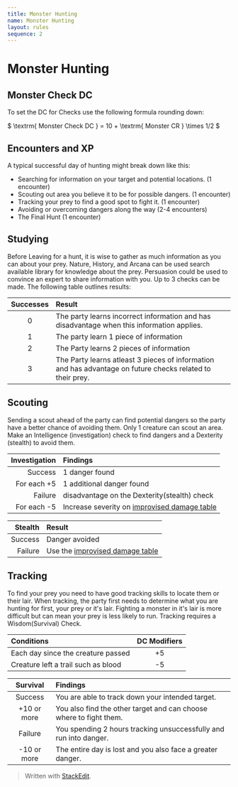 ```yaml
---
title: Monster Hunting
name: Monster Hunting
layout: rules
sequence: 2
---
```


# Monster Hunting
## Monster Check DC 
To set the DC for Checks use the following formula rounding down: 

$
\textrm{ Monster Check DC } = 10 + \textrm{ Monster CR } \times 1/2
$

## Encounters and XP
A typical successful day of hunting might break down like this: 
- Searching for information on your target and potential locations. (1 encounter)
- Scouting out area you believe it to be for possible dangers. (1 encounter)
- Tracking your prey to find a good spot to fight it. (1 encounter)
- Avoiding or overcoming dangers along the way (2-4 encounters)
- The Final Hunt (1 encounter)

## Studying
Before Leaving for a hunt, it is wise to gather as much information as you can about your prey. Nature, History, and Arcana can be used search available library for knowledge about the prey. Persuasion could be used to convince an expert to share information with you. Up to 3 checks can be made. The following table outlines results:


| Successes | Result |
| :--: | :------- |
| 0 | The party learns incorrect information and has disadvantage when this information applies. |
| 1 | The party learn 1 piece of information |
| 2 | The Party learns 2 pieces of information |
| 3 | The Party learns atleast 3 pieces of information and has advantage on future checks related to their prey. |


## Scouting
Sending a scout ahead of the party can find potential dangers so the party have a better chance of avoiding them. Only 1 creature can scout an area. Make an Intelligence (investigation) check to find dangers and a Dexterity (stealth) to avoid them.  


| Investigation | Findings |
| --: | :------- |
| Success | 1 danger found |
| For each +5 | 1 additional danger found |
| Failure | disadvantage on the Dexterity(stealth) check |
| For each -5 | Increase severity on [improvised damage table](https://5e.tools/trapshazards.html#improvised%20damage_dmg) |


| Stealth | Result |
| --: | :------- |
| Success | Danger avoided |
| Failure | Use the [improvised damage table](https://5e.tools/trapshazards.html#improvised%20damage_dmg) |


## Tracking
To find your prey you need to have good tracking skills to locate them or their lair. When tracking, the party first needs to determine what you are hunting for first, your prey or it's lair. Fighting a monster in it's lair is more difficult but can mean your prey is less likely to run. Tracking requires a Wisdom(Survival) Check.

| Conditions | DC Modifiers |
| :----- | :---: |
| Each day since the creature passed | +5 |
| Creature left a trail such as blood | -5 |

| Survival | Findings |
| :---: | :----- |
| Success | You are able to track down your intended target. |
| +10 or more | You also find the other target and can choose where to fight them. |
| Failure | You spending 2 hours tracking unsuccessfully and run into danger. |
| -10 or more | The entire day is lost and you also face a greater danger. |

> Written with [StackEdit](https://stackedit.io/).
